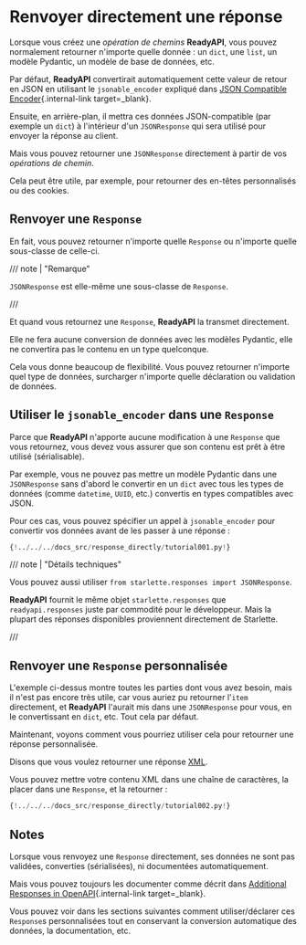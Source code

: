 # Renvoyer directement une réponse

Lorsque vous créez une *opération de chemins* **ReadyAPI**, vous pouvez normalement retourner n'importe quelle donnée : un `dict`, une `list`, un modèle Pydantic, un modèle de base de données, etc.

Par défaut, **ReadyAPI** convertirait automatiquement cette valeur de retour en JSON en utilisant le `jsonable_encoder` expliqué dans [JSON Compatible Encoder](../tutorial/encoder.md){.internal-link target=_blank}.

Ensuite, en arrière-plan, il mettra ces données JSON-compatible (par exemple un `dict`) à l'intérieur d'un `JSONResponse` qui sera utilisé pour envoyer la réponse au client.

Mais vous pouvez retourner une `JSONResponse` directement à partir de vos *opérations de chemin*.

Cela peut être utile, par exemple, pour retourner des en-têtes personnalisés ou des cookies.

## Renvoyer une `Response`

En fait, vous pouvez retourner n'importe quelle `Response` ou n'importe quelle sous-classe de celle-ci.

/// note | "Remarque"

`JSONResponse` est elle-même une sous-classe de `Response`.

///

Et quand vous retournez une `Response`, **ReadyAPI** la transmet directement.

Elle ne fera aucune conversion de données avec les modèles Pydantic, elle ne convertira pas le contenu en un type quelconque.

Cela vous donne beaucoup de flexibilité. Vous pouvez retourner n'importe quel type de données, surcharger n'importe quelle déclaration ou validation de données.

## Utiliser le `jsonable_encoder` dans une `Response`

Parce que **ReadyAPI** n'apporte aucune modification à une `Response` que vous retournez, vous devez vous assurer que son contenu est prêt à être utilisé (sérialisable).

Par exemple, vous ne pouvez pas mettre un modèle Pydantic dans une `JSONResponse` sans d'abord le convertir en un `dict` avec tous les types de données (comme `datetime`, `UUID`, etc.) convertis en types compatibles avec JSON.

Pour ces cas, vous pouvez spécifier un appel à `jsonable_encoder` pour convertir vos données avant de les passer à une réponse :

```Python hl_lines="6-7  21-22"
{!../../../docs_src/response_directly/tutorial001.py!}
```

/// note | "Détails techniques"

Vous pouvez aussi utiliser `from starlette.responses import JSONResponse`.

**ReadyAPI** fournit le même objet `starlette.responses` que `readyapi.responses` juste par commodité pour le développeur. Mais la plupart des réponses disponibles proviennent directement de Starlette.

///

## Renvoyer une `Response` personnalisée

L'exemple ci-dessus montre toutes les parties dont vous avez besoin, mais il n'est pas encore très utile, car vous auriez pu retourner l'`item` directement, et **ReadyAPI** l'aurait mis dans une `JSONResponse` pour vous, en le convertissant en `dict`, etc. Tout cela par défaut.

Maintenant, voyons comment vous pourriez utiliser cela pour retourner une réponse personnalisée.

Disons que vous voulez retourner une réponse <a href="https://en.wikipedia.org/wiki/XML" class="external-link" target="_blank">XML</a>.

Vous pouvez mettre votre contenu XML dans une chaîne de caractères, la placer dans une `Response`, et la retourner :

```Python hl_lines="1  18"
{!../../../docs_src/response_directly/tutorial002.py!}
```

## Notes

Lorsque vous renvoyez une `Response` directement, ses données ne sont pas validées, converties (sérialisées), ni documentées automatiquement.

Mais vous pouvez toujours les documenter comme décrit dans [Additional Responses in OpenAPI](additional-responses.md){.internal-link target=_blank}.

Vous pouvez voir dans les sections suivantes comment utiliser/déclarer ces `Response`s personnalisées tout en conservant la conversion automatique des données, la documentation, etc.
